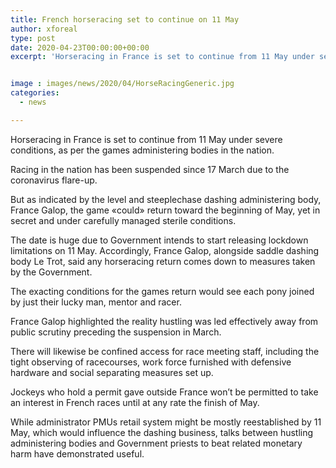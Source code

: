 ```yaml
---
title: French horseracing set to continue on 11 May
author: xforeal 
type: post
date: 2020-04-23T00:00:00+00:00
excerpt: 'Horseracing in France is set to continue from 11 May under severe conditions, as per the games administering bodies in the country '


image : images/news/2020/04/HorseRacingGeneric.jpg
categories:
  - news

---
```

Horseracing in France is set to continue from 11 May under severe conditions, as per the games administering bodies in the nation. 

Racing in the nation has been suspended since 17 March due to the coronavirus flare-up. 

But as indicated by the level and steeplechase dashing administering body, France Galop, the game &#171;could&#187; return toward the beginning of May, yet in secret and under carefully managed sterile conditions. 

The date is huge due to Government intends to start releasing lockdown limitations on 11 May. Accordingly, France Galop, alongside saddle dashing body Le Trot, said any horseracing return comes down to measures taken by the Government. 

The exacting conditions for the games return would see each pony joined by just their lucky man, mentor and racer. 

France Galop highlighted the reality hustling was led effectively away from public scrutiny preceding the suspension in March. 

There will likewise be confined access for race meeting staff, including the tight observing of racecourses, work force furnished with defensive hardware and social separating measures set up. 

Jockeys who hold a permit gave outside France won&#8217;t be permitted to take an interest in French races until at any rate the finish of May. 

While administrator PMUs retail system might be mostly reestablished by 11 May, which would influence the dashing business, talks between hustling administering bodies and Government priests to beat related monetary harm have demonstrated useful.